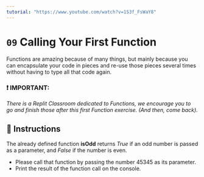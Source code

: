 ```yaml
---
tutorial: "https://www.youtube.com/watch?v=1S3f_FsWaY8"
---
```


# `09` Calling Your First Function

Functions are amazing because of many things, but mainly because you can encapsulate your code in pieces and re-use those pieces several times without having to type all that code again.

### :exclamation: IMPORTANT: 

*There is a Replit Classroom dedicated to Functions, we encourage you to go and finish those after this first Function exercise. (And then, come back).*

## :pencil: Instructions

The already defined function **isOdd** returns *True* if an odd number is passed as a parameter, and *False* if the number is even. 
* Please call that function by passing the number 45345 as its parameter.
* Print the result of the function call on the console.
